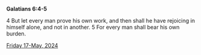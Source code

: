 **Galatians 6:4-5**

4 But let every man prove his own work, and then shall he have rejoicing in himself alone, and not in another. 5 For every man shall bear his own burden.

[Friday 17-May, 2024](https://getbible.net/kjv/Galatians/6/4-5)
